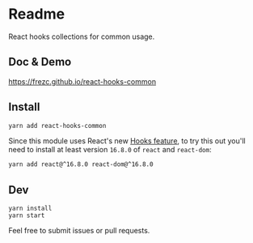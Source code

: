 
# Readme

React hooks collections for common usage.

## Doc & Demo
https://frezc.github.io/react-hooks-common

## Install
```sh
yarn add react-hooks-common
```

Since this module uses React's new [Hooks feature](https://reactjs.org/docs/hooks-intro.html),
to try this out you'll need to install at least version `16.8.0`
of `react` and `react-dom`:

```sh
yarn add react@^16.8.0 react-dom@^16.8.0
```

## Dev
```
yarn install
yarn start
```
Feel free to submit issues or pull requests.
